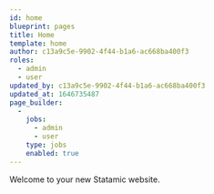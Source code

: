 ```yaml
---
id: home
blueprint: pages
title: Home
template: home
author: c13a9c5e-9902-4f44-b1a6-ac668ba400f3
roles:
  - admin
  - user
updated_by: c13a9c5e-9902-4f44-b1a6-ac668ba400f3
updated_at: 1646735487
page_builder:
  -
    jobs:
      - admin
      - user
    type: jobs
    enabled: true
---
```

Welcome to your new Statamic website.